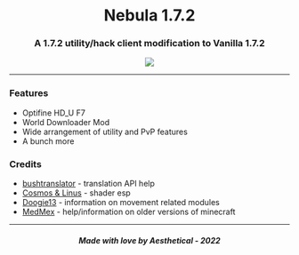 
<div style="text-align: center;">
    <h1>Nebula 1.7.2</h1>
    <h3>A 1.7.2 utility/hack client modification to Vanilla 1.7.2</h3>
    <img src="https://media.discordapp.net/attachments/993622311125131305/1015377704444497920/phonto.jpg?width=1193&height=671"/>
</div>

---

### Features

- Optifine HD_U F7
- World Downloader Mod
- Wide arrangement of utility and PvP features
- A bunch more

### Credits

- [bushtranslator](https://github.com/therealbush/translator) - translation API help
- [Cosmos & Linus](https://github.com/momentumdevelopment/cosmos) - shader esp
- [Doogie13](https://github.com/Doogie13) - information on movement related modules
- [MedMex](https://github.com/KingYeezus) - help/information on older versions of minecraft

---

<div style="text-align: center;"><h5>Made with love by Aesthetical - 2022</h5></div>